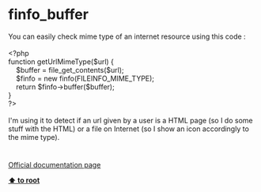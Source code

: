 # finfo_buffer




<div class="phpcode"><span class="html">
You can easily check mime type of an internet resource using this code :<br><br><span class="default">&lt;?php<br></span><span class="keyword">function </span><span class="default">getUrlMimeType</span><span class="keyword">(</span><span class="default">$url</span><span class="keyword">) {<br>&#xA0; &#xA0; </span><span class="default">$buffer </span><span class="keyword">= </span><span class="default">file_get_contents</span><span class="keyword">(</span><span class="default">$url</span><span class="keyword">);<br>&#xA0; &#xA0; </span><span class="default">$finfo </span><span class="keyword">= new </span><span class="default">finfo</span><span class="keyword">(</span><span class="default">FILEINFO_MIME_TYPE</span><span class="keyword">);<br>&#xA0; &#xA0; return </span><span class="default">$finfo</span><span class="keyword">-&gt;</span><span class="default">buffer</span><span class="keyword">(</span><span class="default">$buffer</span><span class="keyword">);<br>}<br></span><span class="default">?&gt;<br></span><br>I&apos;m using it to detect if an url given by a user is a HTML page (so I do some stuff with the HTML) or a file on Internet (so I show an icon accordingly to the mime type).</span>
</div>
  

#

[Official documentation page](https://www.php.net/manual/en/function.finfo-buffer.php)

**[⬆ to root](/)**